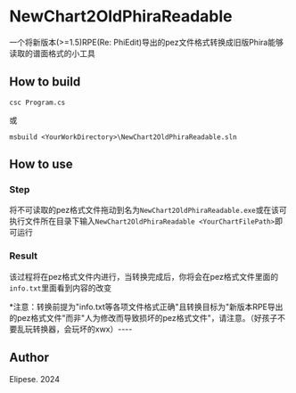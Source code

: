 #  NewChart2OldPhiraReadable
一个将新版本(>=1.5)RPE(Re: PhiEdit)导出的pez文件格式转换成旧版Phira能够读取的谱面格式的小工具

## How to build
`csc Program.cs`

或

`msbuild <YourWorkDirectory>\NewChart2OldPhiraReadable.sln`

## How to use

### Step

将不可读取的pez格式文件拖动到名为`NewChart2OldPhiraReadable.exe`或在该可执行文件所在目录下输入`NewChart2OldPhiraReadable <YourChartFilePath>`即可运行

### Result

该过程将在pez格式文件内进行，当转换完成后，你将会在pez格式文件里面的`info.txt`里面看到内容的改变

*注意：转换前提为"info.txt等各项文件格式正确"且转换目标为"新版本RPE导出的pez格式文件"而非"人为修改而导致损坏的pez格式文件"，请注意。（好孩子不要乱玩转换器，会玩坏的xwx）----

## Author

Elipese. 2024

